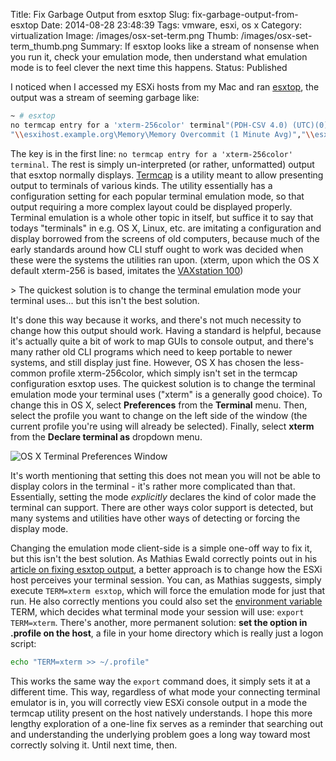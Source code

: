 Title: Fix Garbage Output from esxtop
Slug: fix-garbage-output-from-esxtop
Date: 2014-08-28 23:48:39
Tags: vmware, esxi, os x
Category: virtualization
Image: /images/osx-set-term.png
Thumb: /images/osx-set-term_thumb.png
Summary: If esxtop looks like a stream of nonsense when you run it, check your emulation mode, then understand what emulation mode is to feel clever the next time this happens.
Status: Published

I noticed when I accessed my ESXi hosts from my Mac and ran [esxtop](http://www.yellow-bricks.com/esxtop/), the output was a stream of seeming garbage like:

```bash
~ # esxtop
no termcap entry for a 'xterm-256color' terminal"(PDH-CSV 4.0) (UTC)(0)",
"\\esxihost.example.org\Memory\Memory Overcommit (1 Minute Avg)","\\esxihost.example.org\Memory\Memory Overcommit (5 Minute Avg)","\\esxihost.example.org\Memory\Memory Overcommit (15 Minute Avg)","\\esxihost.example.org\Physical Cpu Load\Cpu Load (1 Minute Avg)","\\esxihost.example.org\Physical Cpu Load\Cpu Load (5 Minute Avg)"
```

The key is in the first line: `no termcap entry for a 'xterm-256color' terminal`. The rest is simply un-interpreted (or rather, unformatted) output that esxtop normally displays. [Termcap](https://www.gnu.org/software/termutils/manual/termcap-1.3/html_mono/termcap.html) is a utility meant to allow presenting output to terminals of various kinds. The utility essentially has a configuration setting for each popular terminal emulation mode, so that output requiring a more complex layout could be displayed properly. Terminal emulation is a whole other topic in itself, but suffice it to say that todays "terminals" in e.g. OS X, Linux, etc. are imitating a configuration and display borrowed from the screens of old computers, because much of the early standards around how CLI stuff ought to work was decided when these were the systems the utilities ran upon. (xterm, upon which the OS X default xterm-256 is based, imitates the [VAXstation 100](https://en.wikipedia.org/wiki/VAXstation))

<aside markdown="1">
> The quickest solution is to change the terminal emulation mode your terminal uses... but this isn't the best solution.
</aside>

It's done this way because it works, and there's not much necessity to change how this output should work. Having a standard is helpful, because it's actually quite a bit of work to map GUIs to console output, and there's many rather old CLI programs which need to keep portable to newer systems, and still display just fine. However, OS X has chosen the less-common profile xterm-256color, which simply isn't set in the termcap configuration esxtop uses. The quickest solution is to change the terminal emulation mode your terminal uses ("xterm" is a generally good choice). To change this in OS X, select **Preferences** from the **Terminal** menu. Then, select the profile you want to change on the left side of the window (the current profile you're using will already be selected). Finally, select **xterm** from the **Declare terminal as** dropdown menu.

![OS X Terminal Preferences Window]({filename}/images/osx-set-term.png)

It's worth mentioning that setting this does not mean you will not be able to display colors in the terminal - it's rather more complicated than that. Essentially, setting the mode *explicitly* declares the kind of color made the terminal can support. There are other ways color support is detected, but many systems and utilities have other ways of detecting or forcing the display mode.

Changing the emulation mode client-side is a simple one-off way to fix it, but this isn't the best solution. As Mathias Ewald correctly points out in his [article on fixing esxtop output](http://www.vxpertise.net/2012/12/esxi-shell-fixing-esxtop-output-via-ssh/), a better approach is to change how the ESXi host perceives your terminal session. You can, as Mathias suggests, simply execute `TERM=xterm esxtop`, which will force the emulation mode for just that run. He also correctly mentions you could also set the [environment variable](https://wiki.archlinux.org/index.php/Environment_Variables) TERM, which decides what terminal mode your session will use: `export TERM=xterm`. There's another, more permanent solution: **set the option in .profile on the host**, a file in your home directory which is really just a logon script:

```bash
echo "TERM=xterm >> ~/.profile"
```

This works the same way the `export` command does, it simply sets it at a different time. This way, regardless of what mode your connecting terminal emulator is in, you will correctly view ESXi console output in a mode the termcap utility present on the host natively understands. I hope this more lengthy exploration of a one-line fix serves as a reminder that searching out and understanding the underlying problem goes a long way toward most correctly solving it. Until next time, then.
